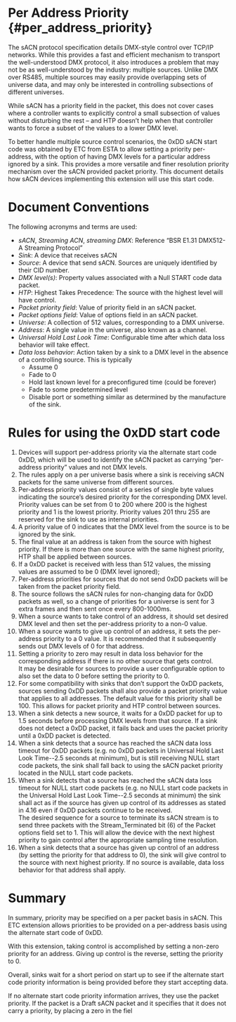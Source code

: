 # Per Address Priority                                  {#per_address_priority}
The sACN protocol specification details DMX-style control over TCP/IP networks.  While this provides a fast and efficient mechanism to transport the well-understood DMX protocol, it also introduces a problem that may not be as well-understood by the industry: multiple sources.  Unlike DMX over RS485, multiple sources may easily provide overlapping sets of universe data, and may only be interested in controlling subsections of different universes.

While sACN has a priority field in the packet, this does not cover cases where a controller wants to explicitly control a small subsection of values without disturbing the rest – and HTP doesn’t help when that controller wants to force a subset of the values to a lower DMX level.

To better handle multiple source control scenarios, the 0xDD sACN start code was obtained by ETC from ESTA to allow setting a priority per-address, with the option of having DMX levels for a particular address ignored by a sink.  This provides a more versatile and finer resolution priority mechanism over the sACN provided packet priority. This document details how sACN devices implementing this extension will use this start code.

# Document Conventions
The following acronyms and terms are used:
- *sACN*,  *Streaming ACN*, *streaming DMX*: Reference “BSR E1.31 DMX512-A Streaming Protocol”
- *Sink*: A device that receives sACN
- *Source*: A device that send sACN. Sources are uniquely identified by their CID number.
- *DMX level(s)*: Property values associated with a Null START code data packet.
- *HTP*: Highest Takes Precedence: The source with the highest level will have control.
- *Packet priority field*: Value of priority field in an sACN packet.
- *Packet options field*: Value of options field in an sACN packet.
- *Universe*: A collection of 512 values, corresponding to a DMX universe.
- *Address*: A single value in the universe, also known as a channel.
- *Universal Hold Last Look Time*: Configurable time after which data loss behavior will take effect.
- *Data loss behavior*: Action taken by a sink to a DMX level in the absence of a controlling source. This is typically
  - Assume 0
  - Fade to 0
  - Hold last known level for a preconfigured time (could be forever)
  - Fade to some predetermined level
  - Disable port or something similar as determined by the manufacture of the sink.

# Rules for using the 0xDD start code
1. Devices will support per-address priority via the alternate start code 0xDD, which will be used to identify the sACN packet as carrying “per-address priority” values and not DMX levels.
2. The rules apply on a per universe basis where a sink is receiving sACN packets for the same universe from different sources.
3. Per-address priority values consist of a series of single byte values indicating the source’s desired priority for the corresponding DMX level. Priority values can be set from 0 to 200 where 200 is the highest priority and 1 is the lowest priority.  Priority values 201 thru 255 are reserved for the sink to use as internal priorities. 
4. A priority value of 0 indicates that the DMX level from the source is to be ignored by the sink.
5. The final value at an address is taken from the source with highest priority. If there is more than one source with the same highest priority, HTP shall be applied between sources.
6. If a 0xDD packet is received with less than 512 values, the missing values are assumed to be 0 (DMX level ignored);
7. Per-address priorities for sources that do not send 0xDD packets will be taken from the packet priority field. 
8. The source follows the sACN rules for non-changing data for 0xDD packets as well, so a change of priorities for a universe is sent for 3 extra frames and then sent once every 800-1000ms. 
9. When a source wants to take control of an address, it should set desired DMX level and then set the per-address priority to a non-0 value.
10.	When a source wants to give up control of an address, it sets the per-address priority to a 0 value.  It is recommended that it subsequently sends out DMX levels of 0 for that address.
11.	Setting a priority to zero may result in data loss behavior for the corresponding address if there is no other source that gets control.  
It may be desirable for sources to provide a user configurable option to also set the data to 0 before setting the priority to 0.
12. For some compatibility with sinks that don’t support the 0xDD packets, sources sending 0xDD packets shall also provide a packet priority value that applies to all addresses.  The default value for this priority shall be 100.  This allows for packet priority and HTP control between sources.
13. When a sink detects a new source, it waits for a 0xDD packet for up to 1.5 seconds before processing DMX levels from that source.  If a sink does not detect a 0xDD packet, it fails back and uses the packet priority until a 0xDD packet is detected.   
14.	When a sink detects that a source has reached the sACN data loss timeout for 0xDD packets (e.g. no 0xDD packets in Universal Hold Last Look Time--2.5 seconds at minimum), but is still receiving NULL start code packets, the sink shall fall back to using the sACN packet priority located in the NULL start code packets.
15. When a sink detects that a source has reached the sACN data loss timeout for NULL start code packets (e.g. no NULL start code packets in the Universal Hold Last Look Time--2.5 seconds at minimum) the sink shall act as if the source has given up control of its addresses as stated in 4.16 even if 0xDD packets continue to be received.  
The desired sequence for a source to terminate its sACN stream is to send three packets with the Stream_Terminated bit (6) of the Packet options field set to 1.  This will allow the device with the next highest priority to gain control after the appropriate sampling time resolution.
16. When a sink detects that a source has given up control of an address (by setting the priority for that address to 0), the sink will give control to the source with next highest priority. If no source is available, data loss behavior for that address shall apply.

# Summary
In summary, priority may be specified on a per packet basis in sACN. This ETC extension allows priorities to be provided on a per-address basis using the alternate start code of 0xDD.

With this extension, taking control is accomplished by setting a non-zero priority for an address.  Giving up control is the reverse, setting the priority to 0.

Overall, sinks wait for a short period on start up to see if the alternate start code priority information is being provided before they start accepting data.

If no alternate start code priority information arrives, they use the packet priority.  If the packet is a Draft sACN packet and it specifies that it does not carry a priority, by placing a zero in the fiel
